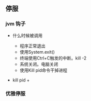## 停服

### jvm 钩子
 * 什么时候被调用
   + 程序正常退出
   + 使用System.exit()
   + 终端使用Ctrl+C触发的中断。kill -2
   + 系统关闭。电脑关闭
   + 使用Kill pid命令干掉进程
   
 * kill pid 
   + 

### 优雅停服